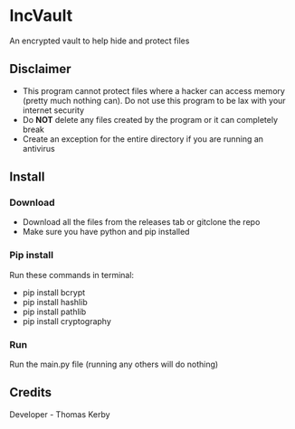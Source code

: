 # IncVault
An encrypted vault to help hide and protect files

## Disclaimer
* This program cannot protect files where a hacker can access memory (pretty much nothing can). Do not use this program to be lax with your internet security
* Do **NOT** delete any files created by the program or it can completely break
* Create an exception for the entire directory if you are running an antivirus

## Install
### Download
* Download all the files from the releases tab or gitclone the repo
* Make sure you have python and pip installed
### Pip install
Run these commands in terminal:
* pip install bcrypt
* pip install hashlib
* pip install pathlib
* pip install cryptography
### Run
Run the main.py file (running any others will do nothing)

## Credits
Developer - Thomas Kerby
